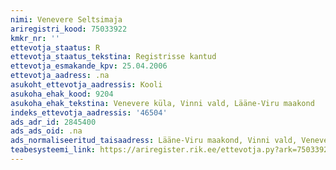 ```yaml
---
nimi: Venevere Seltsimaja
ariregistri_kood: 75033922
kmkr_nr: ''
ettevotja_staatus: R
ettevotja_staatus_tekstina: Registrisse kantud
ettevotja_esmakande_kpv: 25.04.2006
ettevotja_aadress: .na
asukoht_ettevotja_aadressis: Kooli
asukoha_ehak_kood: 9204
asukoha_ehak_tekstina: Venevere küla, Vinni vald, Lääne-Viru maakond
indeks_ettevotja_aadressis: '46504'
ads_adr_id: 2845400
ads_ads_oid: .na
ads_normaliseeritud_taisaadress: Lääne-Viru maakond, Vinni vald, Venevere küla, Kooli
teabesysteemi_link: https://ariregister.rik.ee/ettevotja.py?ark=75033922&ref=rekvisiidid
---
```

